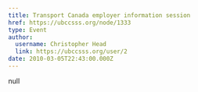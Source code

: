 ```yaml
---
title: Transport Canada employer information session 
href: https://ubccsss.org/node/1333
type: Event
author:
  username: Christopher Head
  link: https://ubccsss.org/user/2
date: 2010-03-05T22:43:00.000Z
---
```


null